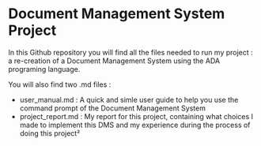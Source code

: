 # Document Management System Project

In this Github repository you will find all the files needed to run my project : a re-creation of a Document Management System using the ADA programing language.

You will also find two .md files :

- user_manual.md : A quick and simle user guide to help you use the command prompt of the Document Management System
- project_report.md : My report for this project, containing what choices I made to implement this DMS and my experience during the process of doing this project²